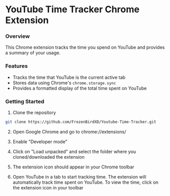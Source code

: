 # YouTube Time Tracker Chrome Extension

### Overview
This Chrome extension tracks the time you spend on YouTube and provides a summary of your usage.

### Features
- Tracks the time that YouTube is the current active tab
- Stores data using Chrome's ```chrome.storage.sync```
- Provides a formatted display of the total time spent on YouTube

### Getting Started
1. Clone the repository
```bash
git clone https://github.com/FrozenBirdXD/Youtube-Time-Tracker.git
```

2. Open Google Chrome and go to chrome://extensions/

3. Enable "Developer mode" 

4. Click on "Load unpacked" and select the folder where you cloned/downloaded the extension

5. The extension icon should appear in your Chrome toolbar

6. Open YouTube in a tab to start tracking time. The extension will automatically track time spent on YouTube. To view the time, click on the extension icon in your toolbar